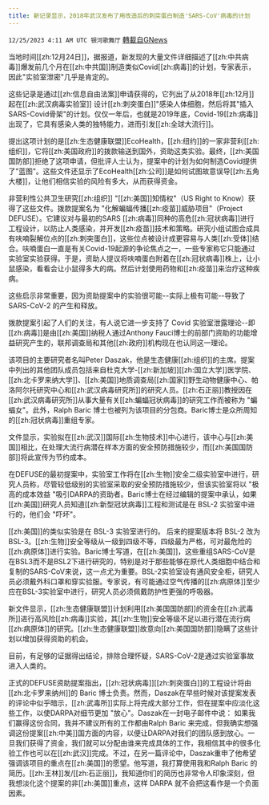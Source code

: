 ```yaml
---
title: 新记录显示，2018年武汉发布了用改造后的刺突蛋白制造'SARS-CoV'病毒的计划
---
```

`12/25/2023 4:11 AM UTC 银河歌舞厅` [轉載自GNews](https://gnews.org/articles/2148422)

当地时间[[zh:12月24日]]，据报道，新发现的大量文件详细描述了[[zh:中共病毒]]爆发前几个月在[[zh:中共国]]制造类似Covid[[zh:病毒]]的计划，专家表示，因此"实验室泄密"几乎是肯定的。

这些记录是通过[[zh:信息自由法案]]申请获得的，它列出了从2018年[[zh:12月]]起在[[zh:武汉病毒实验室]] 设计[[zh:刺突蛋白]]"感染人体细胞，然后将其"插入SARS-Covid骨架"的计划。仅仅一年后，也就是2019年底，Covid-19[[zh:病毒]]出现了，它具有感染人类的独特能力，进而引发[[zh:全球大流行]]。

提出这项计划的是[[zh:生态健康联盟]]EcoHealth，[[zh:纽约]]的一家非营利[[zh:组织]]，它将[[zh:美国政府]]的拨款输送到国外，资助这类实验。最终，[[zh:美国国防部]]拒绝了这项申请，但批评人士认为，提案中的计划为如何制造Covid提供了"蓝图"。这些文件还显示了EcoHealth[[zh:公司]]是如何试图故意误导[[zh:五角大楼]]，让他们相信实验的风险有多大，从而获得资金。

非营利性公共卫生研究[[zh:组织]] "[[zh:美国]]知情权"（US Right to Know）获得了这些文件。拨款提案名为 "化解蝙蝠传播[[zh:疫苗]]威胁项目"（Project DEFUSE）。它建议对与最初的SARS [[zh:病毒]]同种的高危[[zh:冠状病毒]]进行工程设计，以防止人类感染，并开发[[zh:疫苗]]技术和策略。研究小组试图合成具有呋喃裂解位点的[[zh:刺突蛋白]]，这些位点被设计成更容易与人类[[zh:受体]]结合。呋喃蛋白一直是有关Covid-19起源的争论焦点之一，一些专家称它只能通过实验室实验获得。于是，资助人提议将呋喃蛋白附着在[[zh:冠状病毒]]株上，让小鼠感染，看看会让小鼠得多大的病。然后计划使用药物和[[zh:疫苗]]来治疗这种疾病。

这些启示非常重要，因为资助提案中的实验很可能--实际上极有可能--导致了SARS-CoV-2 的产生和释放。

拨款提案引起了人们的关注，有人说它进一步支持了 Covid 实验室泄露理论--即[[zh:病毒]]是由[[zh:美国]]纳税人通过Anthony Fauci博士的前部门资助的功能增益研究产生的，联邦调查局和其他[[zh:政府]]机构现在也认同这一理论。

该项目的主要研究者名叫Peter Daszak，他是生态健康[[zh:组织]]的主席。提案中列出的其他团队成员包括来自杜克大学-[[zh:新加坡]][[zh:国立大学]]医学院、[[zh:北卡罗来纳大学]]、[[zh:美国]]地质调查局[[zh:国家]]野生动物健康中心、帕洛阿尔托研究中心和[[zh:武汉病毒研究所]]的研究人员。[[zh:石正丽]]教授因在[[zh:武汉病毒研究所]]从事大量有关[[zh:蝙蝠冠状病毒]]的研究工作而被称为 "蝙蝠女"。此外，Ralph Baric 博士也被列为该项目的分包商。Baric博士是众所周知的[[zh:冠状病毒]]重组专家。  

文件显示，实验拟在[[zh:武汉]]国际[[zh:生物技术]]中心进行，该中心与[[zh:美国]]相比，在处理大流行病潜在样本方面的安全预防措施较少，而[[zh:美国国防部]]将此宣传为节约成本。

在DEFUSE的最初提案中，实验室工作将在[[zh:生物]]安全二级实验室中进行，研究人员称，尽管较低级别的实验室采取的安全预防措施较少，但该实验室将以 "极高的成本效益 "吸引DARPA的资助者。Baric博士在经过编辑的提案中承认，如果[[zh:美国]]研究人员知道[[zh:新型冠状病毒]]工程和测试是在 BSL-2 实验室中进行的，他们会 "吓坏"。

[[zh:美国]]的类似实验是在 BSL-3 实验室进行的。 后来的提案版本将 BSL-2 改为 BSL-3。[[zh:生物]]安全等级从一级到四级不等，四级最为严格，可对最危险的[[zh:病原体]]进行实验。Baric博士写道，在[[zh:美国]]，这些重组SARS-CoV是在BSL3而不是BSL2下进行研究的，特别是对于那些能够在原代人类细胞中结合和复制的SARS-CoV来说，这一点尤为重要。BSL-2实验室设有通风安全柜，研究人员必须戴外科口罩和穿实验服。专家说，有可能通过空气传播的[[zh:病原体]]至少应在BSL-3实验室中进行，研究人员必须佩戴防护性更强的呼吸器。

新文件显示，[[zh:生态健康联盟]]计划利用[[zh:美国国防部]]的资金在[[zh:武毒所]]进行高风险[[zh:病毒]]实验，其[[zh:生物]]安全等级不足以进行潜在流行病[[zh:病原体]]的研究。[[zh:生态健康联盟]]故意向[[zh:美国国防部]]隐瞒了这些计划以增加获得资助的机会。

目前，有足够的证据得出结论，排除合理怀疑，SARS-CoV-2是通过实验室事故进入人类的。

正式的DEFUSE资助提案指出，[[zh:冠状病毒]][[zh:刺突蛋白]]的工程设计将由[[zh:北卡罗来纳州]]的 Baric 博士负责。然而，Daszak在早些时候对该提案发表的评论中似乎暗示，[[zh:武毒所]]实际上将完成大部分工作，但在提案中应淡化这些工作，以使DARPA对细节更加 "放心"。Daszak在一封电子邮件中说： 如果我们赢得这份合同，我并不建议所有的工作都由Ralph Baric 来完成，但我确实想强调这份提案[[zh:中美]]国方面的内容，以便让DARPA对我们的团队感到放心。一旦我们获得了资金，我们就可以分配由谁来完成具体的工作，我相信其中的很多化验工作也可以在[[zh:武汉]]完成。不过，在另一篇评论中，Daszak重申了他希望强调该项目的重点在[[zh:美国]]的愿望。他写道，我打算使用我和Ralph Baric 的简历。[[zh:王林]]发/[[zh:石正丽]]，我知道你们的简历也非常令人印象深刻，但我想淡化这个提案的非[[zh:美国]]重点，这样 DARPA 就不会把这看作是一个负面因素。


